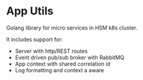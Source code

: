 # App Utils

Golang library for micro services in HSM k8s cluster.

It includes support for:

- Server with http/REST routes
- Event driven pub/sub broker with RabbitMQ
- App context with shared correlation id
- Log formatting and context a aware

